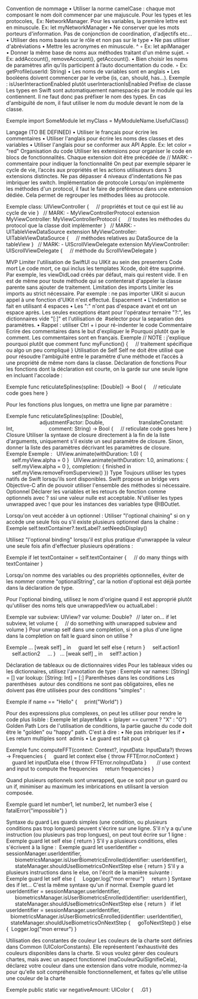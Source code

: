 Convention de nommage
	•	Utiliser la norme camelCase : chaque mot composant le nom doit commencer par une majuscule. Pour les types et les protocoles,  Ex: NetworkManager. Pour les variables, la première lettre est en minuscule. Ex: let myNetworkManager
	•	Ne conserver que les mots porteurs d'information. Pas de conjonction de coordination, d'adjectifs etc...
	•	Utiliser des noms basés sur le rôle et non pas sur le type
	•	Ne pas utiliser d'abréviations
	•	Mettre les acronymes en minuscule. ^
	◦	Ex: let apiManager
	•	Donner la même base de noms aux méthodes traitant d'un même sujet.
	◦	Ex: addAccount(), removeAccount(), getAccount().
	•	Bien choisir les noms de paramètres afin qu'ils participent à l’auto documentation du code.
	◦	Ex: getProfile(userId: String)
	•	Les noms de variables sont en anglais
	•	Les booléens doivent commencer par le verbe (is, can, should, has...). Exemple : isUserInteractionEnabled plutôt userInteractionIsEnabled
Préfixe de classe
Les types en Swift sont automatiquement namespacés par le module qui les contiennent. Il ne faut donc pas préfixer le nom des types. En cas d'ambiguïté de nom, il faut utiliser le nom du module devant le nom de la classe.

Exemple
import SomeModule
let myClass = MyModuleName.UsefulClass()

Langage (TO BE DEFINED)
	•	Utiliser le français pour écrire les commentaires
	•	Utiliser l'anglais pour écrire les noms des classes et des variables
	•	Utiliser l'anglais pour se conformer aux API Apple. Ex: let color = "red"
Organisation du code
Utiliser les extensions pour organiser le code en blocs de fonctionnalités.
Chaque extension doit être précédée de // MARK: - commentaire pour indiquer la fonctionnalité
On peut par exemple séparer le cycle de vie, l’accès aux propriétés et les actions utilisateurs dans 3 extensions distinctes.
Ne pas dépasser 4 niveaux d'indentations
Ne pas imbriquer les switch.
Implémentation de protocole
Lorsqu'on implémente les méthodes d'un protocol, il faut le faire de préférence dans une extension dédiée. Cela permet de regrouper les méthodes liées au protocole.

Exemple
class: UIViewController {
    // propriétés et tout ce qui est lié au cycle de vie
}
 
// MARK: - MyViewControllerProtocol
extension MyViewController: MyViewControllerProtocol {
    // toutes les méthodes du protocol que la classe doit implémenter
}
 
// MARK: - UITableViewDataSource
extension MyViewController: UITableViewDataSource {
    // méthodes relatives au DataSource de la tableView
}
 
// MARK: - UIScrollViewDelegate
extension MyViewController: UIScrollViewDelegate {
    // méthode du ScrollViewDelegate
}

MVP
Limiter l'utilisation de SwiftUI ou UIKit au sein des presenters
Code mort
Le code mort, ce qui inclus les templates Xcode, doit être supprimé. Par exemple, les viewDidLoad créés par défaut, mais qui restent vide. Il en est de même pour toute méthode qui se contenterait d'appeler la classe parente sans ajouter de traitement.
Limitation des imports
Limiter les imports au strict nécessaire. Par exemple : ne pas importer UIKit si aucun appel à une fonction d'UIKit n'est effectué.
Espacement
	•	L'indentation se fait en utilisant 4 espaces
	•	Les ":" n'ont pas d'espace avant et ont un espace après. Les seules exceptions étant pour l'opérateur ternaire "?:", les dictionnaires vide "[:]" et l'utilisation de  #selector pour la separation des paramètres.
	•	Rappel : utiliser Ctrl + i pour ré-indenter le code
Commentaire
Ecrire des commentaires dans le but d'expliquer le Pourquoi plutôt que le comment. Les commentaires sont en français.
Exemple
// NOTE : j'explique pourquoi plutôt que comment
func myFunction() {
    // traitement spécifique ou algo un peu compliqué
}
Utilisation de Self
Self ne doit être utilisé que pour résoudre l'ambiguïté entre le paramètre d'une méthode et l’accès à une propriété de même nom dans la classe.
Déclaration de fonctions
Pour les fonctions dont la déclaration est courte, on la garde sur une seule ligne en incluant l'accolade :

Exemple
func reticulateSplines(spline: [Double]) -> Bool {
    // reticulate code goes here
}


Pour les fonctions plus longues, on mettra une ligne par paramètre :

Exemple
func reticulateSplines(spline: [Double],
                       adjustmentFactor: Double,
                       translateConstant: Int,
                       comment: String) -> Bool {
    // reticulate code goes here
}
Closure
Utiliser la syntaxe de closure directement à la fin de la liste d'arguments, uniquement s'il existe un seul paramètre de closure. Sinon, donner la liste des paramètres décrivant les paramètres de closure.
Exemple
Exemple :
 
UIView.animate(withDuration: 1.0) {
    self.myView.alpha = 0
}
 
UIView.animate(withDuration: 1.0, animations: {
    self.myView.alpha = 0
}, completion: { finished in
    self.myView.removeFromSuperview()
})
Type
Toujours utiliser les types natifs de Swift lorsqu'ils sont disponibles. Swift propose un bridge vers Objective-C afin de pouvoir utiliser l'ensemble des méthodes si nécessaire.
Optionnel
Déclarer les variables et les retours de fonction comme optionnels avec ? ssi une valeur nulle est acceptable.
N'utiliser les types unwrapped avec ! que pour les instances des variables type @IBOutlet.

Lorsqu'on veut accéder à un optionnel :
Utiliser "l'optional chaining" si on y accède une seule fois ou s'il existe plusieurs optionnel dans la chaîne :
Exemple
self.textContainer?.textLabel?.setNeedsDisplay()

Utilisez "l'optional binding" lorsqu'il est plus pratique d'unwrappée la valeur une seule fois afin d'effectuer plusieurs opérations :

Exemple
if let textContainer = self.textContainer {
    // do many things with textContainer
}

Lorsqu'on nomme des variables ou des propriétés optionnelles, éviter de les nommer comme "optionalString", car la notion d'optional est déjà portée dans la déclaration de type.

Pour l'optional binding, utilisez le nom d'origine quand il est approprié plutôt qu'utiliser des noms tels que unwrappedView ou actualLabel :

Exemple
var subview: UIView?
var volume: Double?
 
// later on...
if let subview, let volume {
    // do something with unwrapped subview and volume
}
Pour unwrap self dans une completion, si on a plus d'une ligne dans la completion on fait le guard sinon on utilise ?

Exemple
...
[weak self] _ in
    guard let self else { return }
    self.action1
    self.action2
    ...
}
 
...
[weak self] _ in
    self?.action
}

Déclaration de tableaux ou de dictionnaires vides
Pour les tableaux vides ou les dictionnaires, utilisez l'annotation de type :
Exemple
var names: [String] = []
var lookup: [String: Int] = [:]
Parenthèses dans les conditions
Les parenthèses  autour des conditions ne sont pas obligatoires, elles ne doivent pas être utilisées pour des conditions "simples" :

Exemple
if name == "Hello" {
    print("World")
}

Pour des expressions plus complexes, on peut les utiliser pour rendre le code plus lisible :
Exemple
let playerMark = (player == current ? "X" : "O")
Golden Path
Lors de l'utilisation de conditions, la partie gauche du code doit être le "golden" ou "happy" path. C'est à dire :
	•	Ne pas imbriquer les if
	•	Les return multiples sont  admis
	•	Le guard est fait pout çà

Exemple
func computeFFT(context: Context?, inputData: InputData?) throws -> Frequencies {
    guard let context else { throw FFTError.noContext }
     
    guard let inputData else { throw FFTError.noInputData }
 
    // use context and input to compute the frequencies
    return frequencies
}

Quand plusieurs optionnels sont unwrapped, que ce soit pour un guard ou un if, minimiser au maximum les imbrications en utilisant la version composée.

Exemple
guard let number1, let number2, let number3 else { fatalError("impossible") }

Syntaxe du guard
Les guards simples (une condition, ou plusieurs conditions pas trop longues) peuvent s'écrire sur une ligne. S'il n'y a qu'une instruction (ou plusieurs pas trop longues), on peut tout écrire sur 1 ligne :
Exemple
guard let self else { return }
S'il y a plusieurs conditions, elles s'écrivent à la ligne : 
Exemple
guard let userIdentifier = sessionManager.userIdentifier,
      biometricsManager.isUserBiometricsEnrolled(identifier: userIdentifier),
      stateManager.shouldUseBiometricsOnNextStep
else { return }
S'il y a plusieurs instructions dans le else, on l'écrit de la manière suivante : 
Exemple
guard let self else {
    Logger.log("mon erreur")
    return
}
Syntaxe des if let...
C'est la même syntaxe qu'un if normal.
Exemple
guard let userIdentifier = sessionManager.userIdentifier,
      biometricsManager.isUserBiometricsEnrolled(identifier: userIdentifier),
      stateManager.shouldUseBiometricsOnNextStep
else { return }
 
if let userIdentifier = sessionManager.userIdentifier,
   biometricsManager.isUserBiometricsEnrolled(identifier: userIdentifier),
   stateManager.shouldUseBiometricsOnNextStep {
    goToNextStep()
} else {
 Logger.log("mon erreur")
}

Utilisation des constantes de couleur
Les couleurs de la charte sont définies dans Common (UIColorConstants). Elle représentent l'exhaustivité des couleurs disponibles dans la charte.
Si vous voulez gérer des couleurs chartes, mais avec un aspect fonctionnel (maCouleurQuiSignifieCela), déclarez votre couleur dans une extension dans votre module, nommez-la pour qu'elle soit compréhensible fonctionnellement, et faites qu'elle utilise une couleur de la charte


Exemple
public static var negativeAmount: UIColor {
    .G1
}
